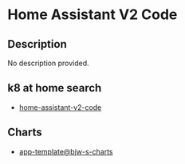 # Home Assistant V2 Code

## Description

No description provided.

## k8 at home search

- [home-assistant-v2-code](https://nanne.dev/k8s-at-home-search/#/home-assistant-v2-code)

## Charts

- [app-template@bjw-s-charts](https://bjw-s.github.io/helm-charts/)
